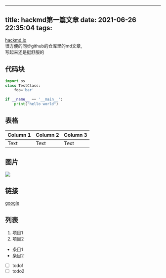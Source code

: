 

---
title: hackmd第一篇文章
date: 2021-06-26 22:35:04
tags:
---

[hackmd.io](https://hackmd.io)  
很方便的同步github的仓库里的md文章,  
写起来还是挺舒服的

## 代码块
``` python
import os
class TestClass:
    foo='bar'
    
if __name__ == '__main__':
    print("hello world")
```
## 表格


| Column 1 | Column 2 | Column 3 |
| -------- | -------- | -------- |
| Text     | Text     | Text     |

## 图片
![](https://i.imgur.com/ONsS7Kh.png)

## 链接
[google](https://www.google.com)
## 列表
1. 项目1
2. 项目2

* 条目1
* 条目2

- [ ] todo1
- [ ] todo2